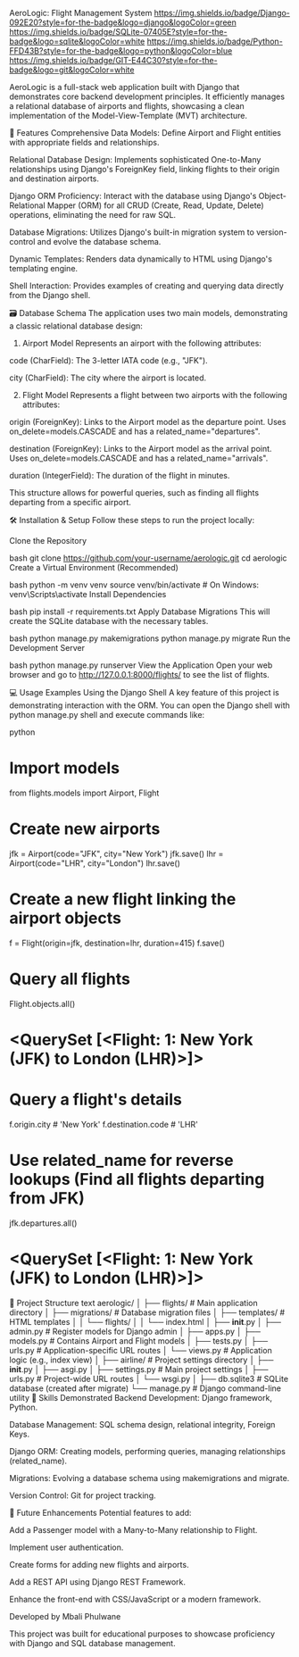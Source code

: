 AeroLogic: Flight Management System
https://img.shields.io/badge/Django-092E20?style=for-the-badge&logo=django&logoColor=green
https://img.shields.io/badge/SQLite-07405E?style=for-the-badge&logo=sqlite&logoColor=white
https://img.shields.io/badge/Python-FFD43B?style=for-the-badge&logo=python&logoColor=blue
https://img.shields.io/badge/GIT-E44C30?style=for-the-badge&logo=git&logoColor=white

AeroLogic is a full-stack web application built with Django that demonstrates core backend development principles. It efficiently manages a relational database of airports and flights, showcasing a clean implementation of the Model-View-Template (MVT) architecture.

🚀 Features
Comprehensive Data Models: Define Airport and Flight entities with appropriate fields and relationships.

Relational Database Design: Implements sophisticated One-to-Many relationships using Django's ForeignKey field, linking flights to their origin and destination airports.

Django ORM Proficiency: Interact with the database using Django's Object-Relational Mapper (ORM) for all CRUD (Create, Read, Update, Delete) operations, eliminating the need for raw SQL.

Database Migrations: Utilizes Django's built-in migration system to version-control and evolve the database schema.

Dynamic Templates: Renders data dynamically to HTML using Django's templating engine.

Shell Interaction: Provides examples of creating and querying data directly from the Django shell.

🗃️ Database Schema
The application uses two main models, demonstrating a classic relational database design:

1. Airport Model
Represents an airport with the following attributes:

code (CharField): The 3-letter IATA code (e.g., "JFK").

city (CharField): The city where the airport is located.

2. Flight Model
Represents a flight between two airports with the following attributes:

origin (ForeignKey): Links to the Airport model as the departure point. Uses on_delete=models.CASCADE and has a related_name="departures".

destination (ForeignKey): Links to the Airport model as the arrival point. Uses on_delete=models.CASCADE and has a related_name="arrivals".

duration (IntegerField): The duration of the flight in minutes.

This structure allows for powerful queries, such as finding all flights departing from a specific airport.

🛠️ Installation & Setup
Follow these steps to run the project locally:

Clone the Repository

bash
git clone https://github.com/your-username/aerologic.git
cd aerologic
Create a Virtual Environment (Recommended)

bash
python -m venv venv
source venv/bin/activate  # On Windows: venv\Scripts\activate
Install Dependencies

bash
pip install -r requirements.txt
Apply Database Migrations
This will create the SQLite database with the necessary tables.

bash
python manage.py makemigrations
python manage.py migrate
Run the Development Server

bash
python manage.py runserver
View the Application
Open your web browser and go to http://127.0.0.1:8000/flights/ to see the list of flights.

💻 Usage Examples
Using the Django Shell
A key feature of this project is demonstrating interaction with the ORM. You can open the Django shell with python manage.py shell and execute commands like:

python
# Import models
from flights.models import Airport, Flight

# Create new airports
jfk = Airport(code="JFK", city="New York")
jfk.save()
lhr = Airport(code="LHR", city="London")
lhr.save()

# Create a new flight linking the airport objects
f = Flight(origin=jfk, destination=lhr, duration=415)
f.save()

# Query all flights
Flight.objects.all()
# <QuerySet [<Flight: 1: New York (JFK) to London (LHR)>]>

# Query a flight's details
f.origin.city # 'New York'
f.destination.code # 'LHR'

# Use related_name for reverse lookups (Find all flights departing from JFK)
jfk.departures.all()
# <QuerySet [<Flight: 1: New York (JFK) to London (LHR)>]>
📁 Project Structure
text
aerologic/
│
├── flights/                 # Main application directory
│   ├── migrations/          # Database migration files
│   ├── templates/           # HTML templates
│   │   └── flights/
│   │       └── index.html
│   ├── __init__.py
│   ├── admin.py             # Register models for Django admin
│   ├── apps.py
│   ├── models.py            # Contains Airport and Flight models
│   ├── tests.py
│   ├── urls.py              # Application-specific URL routes
│   └── views.py             # Application logic (e.g., index view)
│
├── airline/                 # Project settings directory
│   ├── __init__.py
│   ├── asgi.py
│   ├── settings.py          # Main project settings
│   ├── urls.py              # Project-wide URL routes
│   └── wsgi.py
│
├── db.sqlite3               # SQLite database (created after migrate)
└── manage.py                # Django command-line utility
🧠 Skills Demonstrated
Backend Development: Django framework, Python.

Database Management: SQL schema design, relational integrity, Foreign Keys.

Django ORM: Creating models, performing queries, managing relationships (related_name).

Migrations: Evolving a database schema using makemigrations and migrate.

Version Control: Git for project tracking.

🔮 Future Enhancements
Potential features to add:

Add a Passenger model with a Many-to-Many relationship to Flight.

Implement user authentication.

Create forms for adding new flights and airports.

Add a REST API using Django REST Framework.

Enhance the front-end with CSS/JavaScript or a modern framework.

Developed by Mbali Phulwane

This project was built for educational purposes to showcase proficiency with Django and SQL database management.

